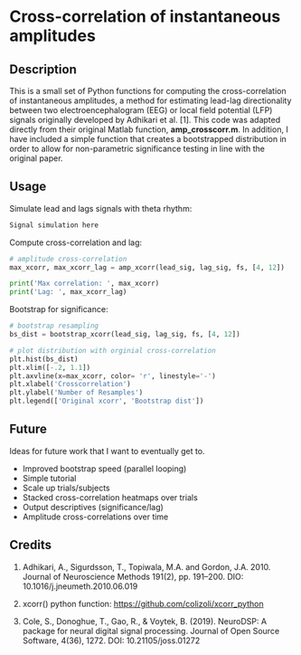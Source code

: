 # Cross-correlation of instantaneous amplitudes

## Description

This is a small set of Python functions for computing the cross-correlation of instantaneous amplitudes, a method for estimating lead-lag directionality between two electroencephalogram (EEG) or local field potential (LFP) signals originally developed by Adhikari et al. [1]. This code was adapted directly from their original Matlab function, **amp_crosscorr.m**. In addition, I have included a simple function that creates a bootstrapped distribution in order to allow for non-parametric significance testing in line with the original paper.

## Usage

Simulate lead and lags signals with theta rhythm:
```Python
Signal simulation here
```

Compute cross-correlation and lag:
```Python
# amplitude cross-correlation
max_xcorr, max_xcorr_lag = amp_xcorr(lead_sig, lag_sig, fs, [4, 12])

print('Max correlation: ', max_xcorr)
print('Lag: ', max_xcorr_lag)
```

Bootstrap for significance:
```Python
# bootstrap resampling
bs_dist = bootstrap_xcorr(lead_sig, lag_sig, fs, [4, 12])

# plot distribution with orginial cross-correlation
plt.hist(bs_dist)
plt.xlim([-.2, 1.1])
plt.axvline(x=max_xcorr, color= 'r', linestyle='-')
plt.xlabel('Crosscorrelation')
plt.ylabel('Number of Resamples')
plt.legend(['Original xcorr', 'Bootstrap dist'])
```

## Future

Ideas for future work that I want to eventually get to.

* Improved bootstrap speed (parallel looping)
* Simple tutorial
* Scale up trials/subjects
* Stacked cross-correlation heatmaps over trials
* Output descriptives (significance/lag)
* Amplitude cross-correlations over time

## Credits

1. Adhikari, A., Sigurdsson, T., Topiwala, M.A. and Gordon, J.A. 2010. Journal of Neuroscience Methods 191(2), pp. 191–200. DIO: 10.1016/j.jneumeth.2010.06.019

2. xcorr() python function: https://github.com/colizoli/xcorr_python

3. Cole, S., Donoghue, T., Gao, R., & Voytek, B. (2019). NeuroDSP: A package for neural digital signal processing. Journal of Open Source Software, 4(36), 1272. DOI: 10.21105/joss.01272
